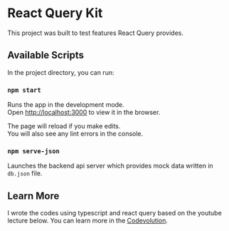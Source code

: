 # React Query Kit

This project was built to test features React Query provides.

## Available Scripts

In the project directory, you can run:

### `npm start`

Runs the app in the development mode.\
Open [http://localhost:3000](http://localhost:3000) to view it in the browser.

The page will reload if you make edits.\
You will also see any lint errors in the console.

### `npm serve-json`

Launches the backend api server which provides mock data written in `db.json` file.


## Learn More

I wrote the codes using typescript and react query based on the youtube lecture below.
You can learn more in the [Codevolution](https://www.youtube.com/@Codevolution).

